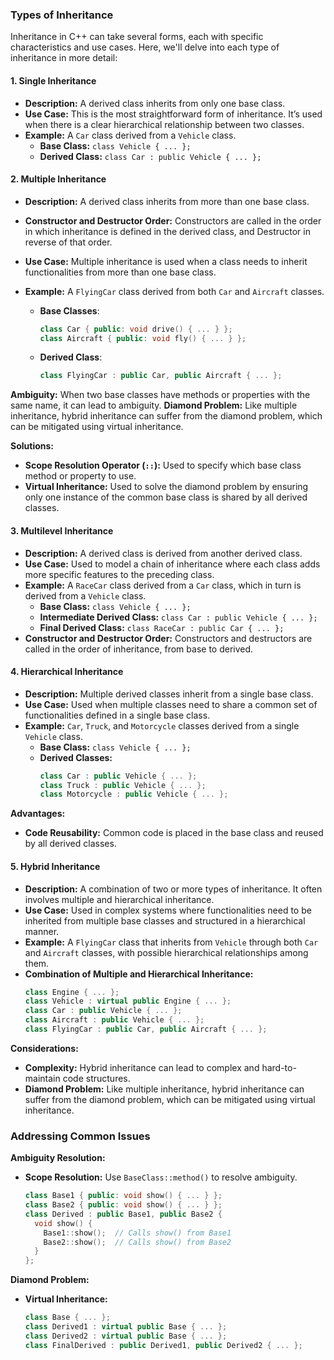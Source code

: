 ### Types of Inheritance

Inheritance in C++ can take several forms, each with specific characteristics and use cases. Here, we'll delve into each type of inheritance in more detail:

#### 1. Single Inheritance

- **Description:** A derived class inherits from only one base class.
- **Use Case:** This is the most straightforward form of inheritance. It’s used when there is a clear hierarchical relationship between two classes.
- **Example:** A `Car` class derived from a `Vehicle` class.
  - **Base Class:** `class Vehicle { ... };`
  - **Derived Class:** `class Car : public Vehicle { ... };`

#### 2. Multiple Inheritance

- **Description:** A derived class inherits from more than one base class.
- **Constructor and Destructor Order:** Constructors are called in the order in which inheritance is defined in the derived class, and Destructor in reverse of that order.
- **Use Case:** Multiple inheritance is used when a class needs to inherit functionalities from more than one base class.
- **Example:** A `FlyingCar` class derived from both `Car` and `Aircraft` classes.

  - **Base Classes**:
    ```cpp
    class Car { public: void drive() { ... } };
    class Aircraft { public: void fly() { ... } };
    ```
  - **Derived Class**:
    ```cpp
    class FlyingCar : public Car, public Aircraft { ... };
    ```

**Ambiguity:** When two base classes have methods or properties with the same name, it can lead to ambiguity.
**Diamond Problem:** Like multiple inheritance, hybrid inheritance can suffer from the diamond problem, which can be mitigated using virtual inheritance.

**Solutions:**

- **Scope Resolution Operator (`::`):** Used to specify which base class method or property to use.
- **Virtual Inheritance:** Used to solve the diamond problem by ensuring only one instance of the common base class is shared by all derived classes.

#### 3. Multilevel Inheritance

- **Description:** A derived class is derived from another derived class.
- **Use Case:** Used to model a chain of inheritance where each class adds more specific features to the preceding class.
- **Example:** A `RaceCar` class derived from a `Car` class, which in turn is derived from a `Vehicle` class.
  - **Base Class:** `class Vehicle { ... };`
  - **Intermediate Derived Class:** `class Car : public Vehicle { ... };`
  - **Final Derived Class:** `class RaceCar : public Car { ... };`
- **Constructor and Destructor Order:** Constructors and destructors are called in the order of inheritance, from base to derived.

#### 4. Hierarchical Inheritance

- **Description:** Multiple derived classes inherit from a single base class.
- **Use Case:** Used when multiple classes need to share a common set of functionalities defined in a single base class.
- **Example:** `Car`, `Truck`, and `Motorcycle` classes derived from a single `Vehicle` class.
  - **Base Class:** `class Vehicle { ... };`
  - **Derived Classes:**
    ```cpp
    class Car : public Vehicle { ... };
    class Truck : public Vehicle { ... };
    class Motorcycle : public Vehicle { ... };
    ```

**Advantages:**

- **Code Reusability:** Common code is placed in the base class and reused by all derived classes.

#### 5. Hybrid Inheritance

- **Description:** A combination of two or more types of inheritance. It often involves multiple and hierarchical inheritance.
- **Use Case:** Used in complex systems where functionalities need to be inherited from multiple base classes and structured in a hierarchical manner.
- **Example:** A `FlyingCar` class that inherits from `Vehicle` through both `Car` and `Aircraft` classes, with possible hierarchical relationships among them.
- **Combination of Multiple and Hierarchical Inheritance:**
  ```cpp
  class Engine { ... };
  class Vehicle : virtual public Engine { ... };
  class Car : public Vehicle { ... };
  class Aircraft : public Vehicle { ... };
  class FlyingCar : public Car, public Aircraft { ... };
  ```

**Considerations:**

- **Complexity:** Hybrid inheritance can lead to complex and hard-to-maintain code structures.
- **Diamond Problem:** Like multiple inheritance, hybrid inheritance can suffer from the diamond problem, which can be mitigated using virtual inheritance.

### Addressing Common Issues

**Ambiguity Resolution:**

- **Scope Resolution:** Use `BaseClass::method()` to resolve ambiguity.
  ```cpp
  class Base1 { public: void show() { ... } };
  class Base2 { public: void show() { ... } };
  class Derived : public Base1, public Base2 {
    void show() {
      Base1::show();  // Calls show() from Base1
      Base2::show();  // Calls show() from Base2
    }
  };
  ```

**Diamond Problem:**

- **Virtual Inheritance:**
  ```cpp
  class Base { ... };
  class Derived1 : virtual public Base { ... };
  class Derived2 : virtual public Base { ... };
  class FinalDerived : public Derived1, public Derived2 { ... };
  ```
